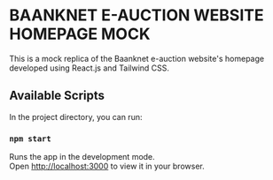 # BAANKNET E-AUCTION WEBSITE HOMEPAGE MOCK
This is a mock replica of the Baanknet e-auction website's homepage developed using React.js and Tailwind CSS.

## Available Scripts

In the project directory, you can run:

### `npm start`

Runs the app in the development mode.\
Open [http://localhost:3000](http://localhost:3000) to view it in your browser.

